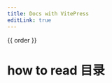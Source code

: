 ```yaml
---
title: Docs with VitePress
editLink: true
---
```

{{ order }}
# how to read 目录



<script>
export default {
  data() {
    return {
      order: 5
    }
  }
}
</script>